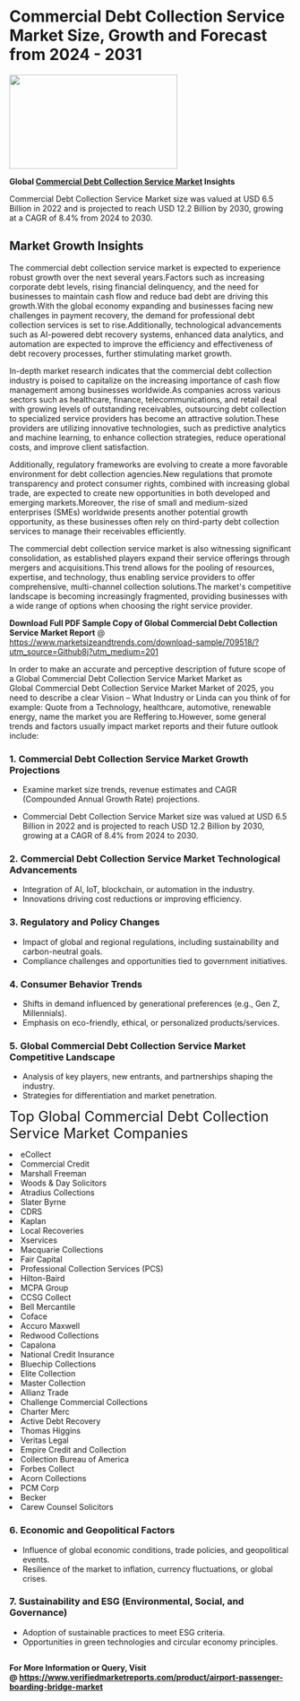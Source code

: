 <H1>Commercial Debt Collection Service Market Size, Growth and Forecast from 2024 - 2031</H1><img class="aligncenter size-medium wp-image-584254" src="https://thirdeyenews.in/wp-content/uploads/2024/09/Global-Market-Research-300x168.jpeg" alt="" width="300" height="168" /><p><strong>Global&nbsp;<a href="https://www.marketsizeandtrends.com/download-sample/709518/?utm_source=Github8j?utm_medium=201">Commercial Debt Collection Service Market</a> Insights</strong></p><p>Commercial Debt Collection Service Market size was valued at USD 6.5 Billion in 2022 and is projected to reach USD 12.2 Billion by 2030, growing at a CAGR of 8.4% from 2024 to 2030.</p><p><h2>Market Growth Insights</h2> <p>The commercial debt collection service market is expected to experience robust growth over the next several years.Factors such as increasing corporate debt levels, rising financial delinquency, and the need for businesses to maintain cash flow and reduce bad debt are driving this growth.With the global economy expanding and businesses facing new challenges in payment recovery, the demand for professional debt collection services is set to rise.Additionally, technological advancements such as AI-powered debt recovery systems, enhanced data analytics, and automation are expected to improve the efficiency and effectiveness of debt recovery processes, further stimulating market growth.</p> <p>In-depth market research indicates that the commercial debt collection industry is poised to capitalize on the increasing importance of cash flow management among businesses worldwide.As companies across various sectors such as healthcare, finance, telecommunications, and retail deal with growing levels of outstanding receivables, outsourcing debt collection to specialized service providers has become an attractive solution.These providers are utilizing innovative technologies, such as predictive analytics and machine learning, to enhance collection strategies, reduce operational costs, and improve client satisfaction.</p> <p>Additionally, regulatory frameworks are evolving to create a more favorable environment for debt collection agencies.New regulations that promote transparency and protect consumer rights, combined with increasing global trade, are expected to create new opportunities in both developed and emerging markets.Moreover, the rise of small and medium-sized enterprises (SMEs) worldwide presents another potential growth opportunity, as these businesses often rely on third-party debt collection services to manage their receivables efficiently.</p> <p>The commercial debt collection service market is also witnessing significant consolidation, as established players expand their service offerings through mergers and acquisitions.This trend allows for the pooling of resources, expertise, and technology, thus enabling service providers to offer comprehensive, multi-channel collection solutions.The market's competitive landscape is becoming increasingly fragmented, providing businesses with a wide range of options when choosing the right service provider.</p> <p><span class=""><strong>Download Full PDF Sample Copy of Global Commercial Debt Collection Service Market Report</strong> @ <a href="https://www.marketsizeandtrends.com/download-sample/709518/?utm_source=Github8j?utm_medium=201" target="_blank">https://www.marketsizeandtrends.com/download-sample/709518/?utm_source=Github8j?utm_medium=201</a></span></p><p>In order to make an accurate and perceptive description of future scope of a Global&nbsp;Commercial Debt Collection Service Market Market as Global&nbsp;Commercial Debt Collection Service Market Market of 2025, you need to describe a clear Vision &ndash; What Industry or Linda can you think of for example: Quote from a Technology, healthcare, automotive, renewable energy, name the market you are Reffering to.However, some general trends and factors usually impact market reports and their future outlook include:</p><h3>1.&nbsp;<strong>Commercial Debt Collection Service Market Growth Projections</strong></h3><ul><li>Examine market size trends, revenue estimates and CAGR (Compounded Annual Growth Rate) projections.</li><li><p>Commercial Debt Collection Service Market size was valued at USD 6.5 Billion in 2022 and is projected to reach USD 12.2 Billion by 2030, growing at a CAGR of 8.4% from 2024 to 2030.</p></li></ul><h3>2.&nbsp;<strong>Commercial Debt Collection Service Market Technological Advancements</strong></h3><ul><li>Integration of AI, IoT, blockchain, or automation in the industry.</li><li>Innovations driving cost reductions or improving efficiency.</li></ul><h3>3.&nbsp;<strong>Regulatory and Policy Changes</strong></h3><ul><li>Impact of global and regional regulations, including sustainability and carbon-neutral goals.</li><li>Compliance challenges and opportunities tied to government initiatives.</li></ul><h3>4.&nbsp;<strong>Consumer Behavior Trends</strong></h3><ul><li>Shifts in demand influenced by generational preferences (e.g., Gen Z, Millennials).</li><li>Emphasis on eco-friendly, ethical, or personalized products/services.</li></ul><h3>5.&nbsp;<strong>Global Commercial Debt Collection Service Market Competitive Landscape</strong></h3><ul><li>Analysis of key players, new entrants, and partnerships shaping the industry.</li><li>Strategies for differentiation and market penetration.</li></ul><p data-pm-slice="1 1 []"><span style="color: inherit; font-family: inherit; font-size: 25px;">Top Global Commercial Debt Collection Service Market Companies</span></p><div class="" data-test-id=""><p><li>eCollect</li><li> Commercial Credit</li><li> Marshall Freeman</li><li> Woods & Day Solicitors</li><li> Atradius Collections</li><li> Slater Byrne</li><li> CDRS</li><li> Kaplan</li><li> Local Recoveries</li><li> Xservices</li><li> Macquarie Collections</li><li> Fair Capital</li><li> Professional Collection Services (PCS)</li><li> Hilton-Baird</li><li> MCPA Group</li><li> CCSG Collect</li><li> Bell Mercantile</li><li> Coface</li><li> Accuro Maxwell</li><li> Redwood Collections</li><li> Capalona</li><li> National Credit Insurance</li><li> Bluechip Collections</li><li> Elite Collection</li><li> Master Collection</li><li> Allianz Trade</li><li> Challenge Commercial Collections</li><li> Charter Merc</li><li> Active Debt Recovery</li><li> Thomas Higgins</li><li> Veritas Legal</li><li> Empire Credit and Collection</li><li> Collection Bureau of America</li><li> Forbes Collect</li><li> Acorn Collections</li><li> PCM Corp</li><li> Becker</li><li> Carew Counsel Solicitors</li></p></div><h3>6.&nbsp;<strong>Economic and Geopolitical Factors</strong></h3><ul><li>Influence of global economic conditions, trade policies, and geopolitical events.</li><li>Resilience of the market to inflation, currency fluctuations, or global crises.</li></ul><h3>7.&nbsp;<strong>Sustainability and ESG (Environmental, Social, and Governance)</strong></h3><ul><li>Adoption of sustainable practices to meet ESG criteria.</li><li>Opportunities in green technologies and circular economy principles.</li></ul><h2><strong style="font-size: 14px;">For More Information or Query, Visit @&nbsp;</strong><a style="background-color: #ffffff; font-size: 14px;" href="https://www.marketsizeandtrends.com/report/commercial-debt-collection-service-market/" target="_blank">https://www.verifiedmarketreports.com/product/airport-passenger-boarding-bridge-market</a></h2>